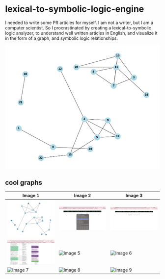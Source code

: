 # lexical-to-symbolic-logic-engine
I needed to write some PR articles for myself. I am not a writer, but I am a computer scientist. So I procrastinated by creating a lexical-to-symbolic logic analyzer, to understand well written articles in English, and visualize it in the form of a graph, and symbolic logic relationships.

![Graph Image](static/graph_images/graph_20240327_142851.png)

## cool graphs

| Image 1 | Image 2 | Image 3 |
|---------|---------|---------|
| ![Image 1](static/graph_images/graph_20240327_143021.png) | ![Image 2](docs/preview.0.png) | ![Image 3](docs/preview.1.png) |
| ![Image 4](docs/preview.2.png) | ![Image 5](path_to_image_5) | ![Image 6](path_to_image_6) |
| ![Image 7](path_to_image_7) | ![Image 8](path_to_image_8) | ![Image 9](path_to_image_9) |

